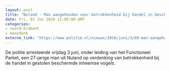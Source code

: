 ```yaml
---
layout: post
title: "Nuland - Man aangehouden voor betrokkenheid bij handel in beschermde vogels"
date: Fri, 03 Jun 2016 11:05:00 GMT
categories: 
- noord-brabant 
- maasdonk 
externe_link: "https://www.politie.nl/nieuws/2016/juni/3/09-man-aangehouden-voor-betrokkenheid-bij-handel-in-beschermde-vogels.html"
---
```


De politie arresteerde vrijdag 3 juni, onder leiding van het Functioneel Parket, een 27-jarige man uit Nuland op verdenking van betrokkenheid bij de handel in gestolen beschermde inheemse vogels.
